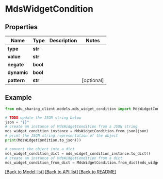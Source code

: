 # MdsWidgetCondition


## Properties

Name | Type | Description | Notes
------------ | ------------- | ------------- | -------------
**type** | **str** |  | 
**value** | **str** |  | 
**negate** | **bool** |  | 
**dynamic** | **bool** |  | 
**pattern** | **str** |  | [optional] 

## Example

```python
from edu_sharing_client.models.mds_widget_condition import MdsWidgetCondition

# TODO update the JSON string below
json = "{}"
# create an instance of MdsWidgetCondition from a JSON string
mds_widget_condition_instance = MdsWidgetCondition.from_json(json)
# print the JSON string representation of the object
print(MdsWidgetCondition.to_json())

# convert the object into a dict
mds_widget_condition_dict = mds_widget_condition_instance.to_dict()
# create an instance of MdsWidgetCondition from a dict
mds_widget_condition_from_dict = MdsWidgetCondition.from_dict(mds_widget_condition_dict)
```
[[Back to Model list]](../README.md#documentation-for-models) [[Back to API list]](../README.md#documentation-for-api-endpoints) [[Back to README]](../README.md)


